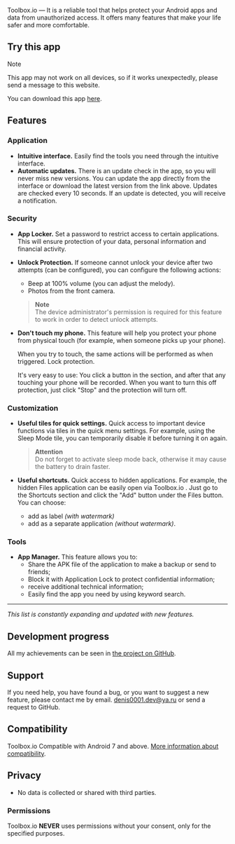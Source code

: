 Toolbox.io — It is a reliable tool that helps protect your Android apps and data
from unauthorized access. It offers many features that make your life
safer and more comfortable.

## Try this app
> [!NOTE]
> This app may not work on all devices, so if it works unexpectedly, please send a message to this website.

You can download this app [here](https://github.com/denis0001-dev/Toolbox-io-Website/releases/latest ).

## Features
### Application
- **Intuitive interface.** Easily find the tools you need through the intuitive interface.
- **Automatic updates.** There is an update check in the app, so you will never miss
  new versions. You can update the app directly from the interface or download the latest version from the link above.
  Updates are checked every 10 seconds. If an update is detected, you will receive a notification.

### Security
- **App Locker.** Set a password to restrict access to certain applications. This will ensure
  protection of your data, personal information and financial activity.

- **Unlock Protection.** If someone cannot unlock your device after
  two attempts (can be configured), you can configure the following actions:
    - Beep at 100% volume (you can adjust the melody).
    - Photos from the front camera.

  > **Note**<br/>
  > The device administrator's permission is required for this feature to work in order to detect unlock attempts.

- **Don't touch my phone.** This feature will help you protect your phone from physical touch (for example,
  when someone picks up your phone).

  When you try to touch, the same actions will be performed as when triggered.
  Lock protection.

  It's very easy to use: You click a button in the section, and after that any
  touching your phone will be recorded. When you want to turn this off
  protection, just click "Stop" and the protection will turn off.

### Customization
- **Useful tiles for quick settings.** Quick access to important device functions via tiles in the quick menu
  settings. For example, using the Sleep Mode tile, you can temporarily disable it before turning it on again.

  > **Attention**<br/>
  > Do not forget to activate sleep mode back, otherwise it may cause the battery to drain faster.

- **Useful shortcuts.** Quick access to hidden applications. For example, the hidden Files application can be easily
  open via Toolbox.io . Just go to the Shortcuts section and click the "Add" button under the Files button.
  You can choose:
    - add as label _(with watermark)_
    - add as a separate application _(without watermark)_.

### Tools
  - **App Manager.** This feature allows you to:
    - Share the APK file of the application to make a backup or send to friends;
    - Block it with Application Lock to protect confidential information;
    - receive additional technical information;
    - Easily find the app you need by using keyword search.
---

_This list is constantly expanding and updated with new features._

## Development progress
All my achievements can be seen in [the project on GitHub](https://github.com/users/denis0001-dev/projects/3 ).

## Support
If you need help, you have found a bug, or you want to suggest a new feature, please contact me by email.
denis0001.dev@ya.ru or send a request to GitHub.

## Compatibility
Toolbox.io Compatible with Android 7 and above. [More information about compatibility](src/COMPATIBILITY.page.md).

## Privacy
- No data is collected or shared with third parties.

### Permissions
Toolbox.io **NEVER** uses permissions without your consent, only for the specified purposes.